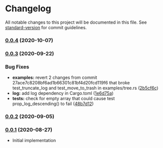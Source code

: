 # Changelog

All notable changes to this project will be documented in this file. See [standard-version](https://github.com/conventional-changelog/standard-version) for commit guidelines.

### [0.0.4](https://github.com/maidsafe/crdt_tree/compare/v0.0.3...v0.0.4) (2020-10-07)

### [0.0.3](https://github.com/maidsafe/crdt_tree/compare/v0.0.2...v0.0.3) (2020-09-22)


### Bug Fixes

* **examples:** revert 2 changes from commit 27ace7c8208bf6ad1b66301c81bf4d20fcd119f6 that broke test_truncate_log and test_move_to_trash in examples/tree.rs ([2b5cf6c](https://github.com/maidsafe/crdt_tree/commit/2b5cf6c4095667e8e33465e6084a7da040ed410d))
* **log:** add log dependency in Cargo.toml ([1e6d75a](https://github.com/maidsafe/crdt_tree/commit/1e6d75a9f1a762935f9cd2cb13667b589894b310))
* **tests:** check for empty array that could cause test prop_log_descending() to fail ([48b7d12](https://github.com/maidsafe/crdt_tree/commit/48b7d121c26bb8f48b401a76d48ec3bd735ef705))

### [0.0.2](https://github.com/maidsafe/crdt_tree/compare/v0.0.1...v0.0.2) (2020-09-05)

### [0.0.1](https://github.com/maidsafe/crdt_tree/compare/v0.0.1...v0.0.1) (2020-08-27)
* Initial implementation
